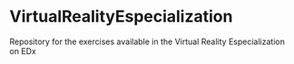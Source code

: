# VirtualRealityEspecialization
Repository for the exercises available in the Virtual Reality Especialization on EDx

